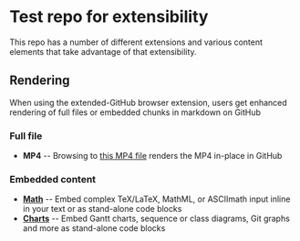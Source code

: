 # Test repo for extensibility

This repo has a number of different extensions and various content elements that take advantage of that extensibility.

## Rendering
When using the extended-GitHub browser extension, users get enhanced rendering of full files or embedded chunks in markdown on GitHub 

### Full file

* **MP4** -- Browsing to [this MP4 file](clearlynoticed.mp4) renders the MP4 in-place in GitHub

### Embedded content

* [**Math**](math.md) -- Embed complex TeX/LaTeX, MathML, or ASCIImath input inline in your text or as stand-alone code blocks
* [**Charts**](charts.md) -- Embed Gantt charts, sequence or class diagrams, Git graphs and more as stand-alone code blocks
